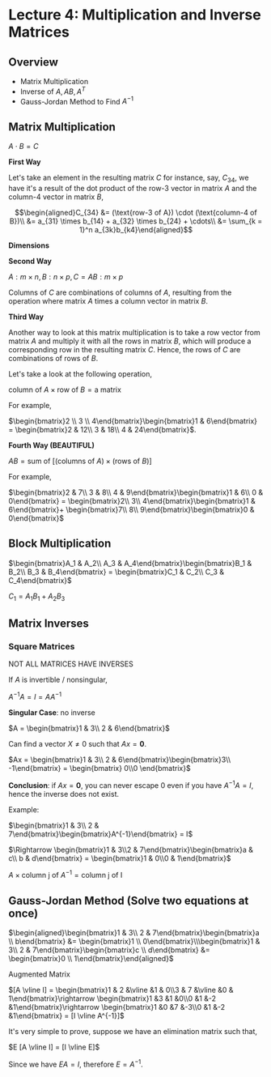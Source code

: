 # Lecture 4: Multiplication and Inverse Matrices

## Overview

- Matrix Multiplication
- Inverse of $A, AB, A^T$
- Gauss-Jordan Method to Find $A^{-1}$

## Matrix Multiplication

$A \cdot B = C$

**First Way**

Let's take an element in the resulting matrix $C$ for instance, say, $C_{34}$, we have it's a result of the dot product of the row-3 vector in matrix $A$ and the column-4 vector in matrix $B$,

$$\begin{aligned}C_{34} &= (\text{row-3 of A}) \cdot (\text{column-4 of B})\\ &= a_{31} \times b_{14} + a_{32} \times b_{24} + \cdots\\ &= \sum_{k = 1}^n a_{3k}b_{k4}\end{aligned}$$

**Dimensions**

**Second Way**

$A: m \times n, B: n \times p, C = AB: m \times p$

Columns of $C$ are combinations of columns of $A$, resulting from the operation where matrix $A$ times a column vector in matrix $B$.

**Third Way**

Another way to look at this matrix multiplication is to take a row vector from matrix $A$ and multiply it with all the rows in matrix $B$, which will produce a corresponding row in the resulting matrix $C$. Hence, the rows of $C$ are combinations of rows of $B$.

Let's take a look at the following operation,

$\text{column of } A \times \text{row of } B = \text{a matrix}$

For example,

$\begin{bmatrix}2 \\ 3 \\ 4\end{bmatrix}\begin{bmatrix}1 & 6\end{bmatrix} = \begin{bmatrix}2 & 12\\ 3 & 18\\ 4 & 24\end{bmatrix}$.

**Fourth Way (BEAUTIFUL)**

$AB = \text{sum of } [(\text{columns of }A) \times (\text{rows of }B)]$

For example,

$\begin{bmatrix}2 & 7\\ 3 & 8\\ 4 & 9\end{bmatrix}\begin{bmatrix}1 & 6\\ 0 & 0\end{bmatrix} = \begin{bmatrix}2\\ 3\\ 4\end{bmatrix}\begin{bmatrix}1 & 6\end{bmatrix}+ \begin{bmatrix}7\\ 8\\ 9\end{bmatrix}\begin{bmatrix}0 & 0\end{bmatrix}$

## Block Multiplication

$\begin{bmatrix}A_1 & A_2\\ A_3 & A_4\end{bmatrix}\begin{bmatrix}B_1 & B_2\\ B_3 & B_4\end{bmatrix} = \begin{bmatrix}C_1 & C_2\\ C_3 & C_4\end{bmatrix}$

$C_1 = A_1 B_1 + A_2 B_3$

## Matrix Inverses

### Square Matrices

NOT ALL MATRICES HAVE INVERSES

If $A$ is invertible / nonsingular,

$A^{-1} A = I = AA^{-1}$

**Singular Case**: no inverse

$A = \begin{bmatrix}1 & 3\\ 2 & 6\end{bmatrix}$

Can find a vector $X \neq 0$ such that $Ax = \mathbf{0}$.

$Ax = \begin{bmatrix}1 & 3\\ 2 & 6\end{bmatrix}\begin{bmatrix}3\\ -1\end{bmatrix} = \begin{bmatrix} 0\\0 \end{bmatrix}$

**Conclusion**: if $Ax = \mathbf{0}$, you can never escape 0 even if you have $A^{-1}A = I$, hence the inverse does not exist.

Example:

$\begin{bmatrix}1 & 3\\ 2 & 7\end{bmatrix}\begin{bmatrix}A^{-1}\end{bmatrix} = I$

$\Rightarrow \begin{bmatrix}1 & 3\\2 & 7\end{bmatrix}\begin{bmatrix}a & c\\ b & d\end{bmatrix} = \begin{bmatrix}1 & 0\\0 & 1\end{bmatrix}$

$A \times \text{column j of } A^{-1} = \text{column j of I}$

## Gauss-Jordan Method (Solve two equations at once)

$\begin{aligned}\begin{bmatrix}1 & 3\\ 2 & 7\end{bmatrix}\begin{bmatrix}a \\ b\end{bmatrix} &= \begin{bmatrix}1 \\ 0\end{bmatrix}\\\begin{bmatrix}1 & 3\\ 2 & 7\end{bmatrix}\begin{bmatrix}c \\ d\end{bmatrix} &= \begin{bmatrix}0 \\ 1\end{bmatrix}\end{aligned}$

Augmented Matrix

$[A \vline I] = \begin{bmatrix}1 & 2 &\vline &1 & 0\\3 & 7 &\vline &0 & 1\end{bmatrix}\rightarrow \begin{bmatrix}1 &3 &1 &0\\0 &1 &-2 &1\end{bmatrix}\rightarrow \begin{bmatrix}1 &0 &7 &-3\\0 &1 &-2 &1\end{bmatrix} = [I \vline A^{-1}]$

It's very simple to prove, suppose we have an elimination matrix such that,

$E [A \vline I] = [I \vline E]$

Since we have $EA = I$, therefore $E = A^{-1}$.

